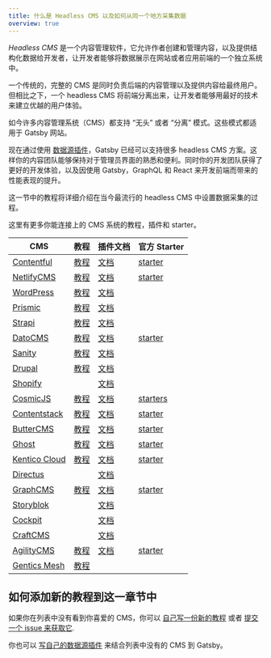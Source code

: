 ```yaml
---
title: 什么是 Headless CMS 以及如何从同一个地方采集数据
overview: true
---
```


_Headless CMS_ 是一个内容管理软件，它允许作者创建和管理内容，以及提供结构化数据给开发者，让开发者能够将数据展示在网站或者应用前端的一个独立系统中。

一个传统的，完整的 CMS 是同时负责后端的内容管理以及提供内容给最终用户。但相比之下，一个 headless CMS 将前端分离出来，让开发者能够用最好的技术来建立优越的用户体验。

如今许多内容管理系统（CMS）都支持 “无头” 或者 “分离” 模式。这些模式都适用于 Gatsby 网站。

现在通过使用 [数据源插件](/plugins/?=source)，Gatsby 已经可以支持很多 headless CMS 方案。这样你的内容团队能够保持对于管理员界面的熟悉和便利。同时你的开发团队获得了更好的开发体验，以及因使用 Gatsby，GraphQL 和 React 来开发前端而带来的性能表现的提升。

这一节中的教程将详细介绍在当今最流行的 headless CMS 中设置数据采集的过程。

<GuideList slug={props.slug} />

<!--
  这一部分的排列顺序是根据 Gatsby 插件的下载量 & CMS 的供应商规模/采用程度。
-->

这里有更多你能连接上的 CMS 系统的教程，插件和 starter。

| CMS                                           | 教程                                                                            | 插件文档                                             | 官方 Starter                                                        |
| --------------------------------------------- | ------------------------------------------------------------------------------- | ---------------------------------------------------- | ------------------------------------------------------------------- |
| [Contentful](https://www.contentful.com/)     | [教程](/docs/sourcing-from-contentful/)                                         | [文档](/packages/gatsby-source-contentful)           | [starter](/starters/contentful-userland/gatsby-contentful-starter/) |
| [NetlifyCMS](https://www.netlifycms.org/)     | [教程](/docs/sourcing-from-netlify-cms/)                                        | [文档](/packages/gatsby-plugin-netlify-cms)          | [starter](/starters/netlify-templates/gatsby-starter-netlify-cms/)  |
| [WordPress](https://www.wordpress.com/)       | [教程](/docs/sourcing-from-wordpress/)                                          | [文档](/packages/gatsby-source-wordpress)            |                                                                     |
| [Prismic](https://www.prismic.io/)            | [教程](/docs/sourcing-from-prismic/)                                            | [文档](/packages/gatsby-source-prismic)              |                                                                     |
| [Strapi](https://strapi.io/)                  | [教程](/blog/2018-1-18-strapi-and-gatsby/)                                      | [文档](/packages/gatsby-source-strapi)               |
| [DatoCMS](https://www.datocms.com/)           | [教程](https://www.gatsbyjs.com/guides/datocms/)                                | [文档](/packages/gatsby-source-datocms)              | [starter](/starters/datocms/gatsby-portfolio/)                      |
| [Sanity](https://www.sanity.io/)              | [教程](/docs/sourcing-from-sanity)                                              | [文档](/packages/gatsby-source-sanity/)              |
| [Drupal](https://www.drupal.com/)             | [教程](/docs/sourcing-from-drupal/)                                             | [文档](/packages/gatsby-source-drupal)               |                                                                     |
| [Shopify](https://www.shopify.com/)           |                                                                                 | [文档](/packages/gatsby-source-shopify)              |                                                                     |
| [CosmicJS](https://cosmicjs.com/)             | [教程](/blog/2018-06-07-build-a-gatsby-blog-using-the-cosmic-js-source-plugin/) | [文档](/packages/gatsby-source-cosmicjs)             | [starters](/starters/?s=cosmicjs&v=2)                               |
| [Contentstack](https://www.contentstack.com/) | [教程](/docs/sourcing-from-contentstack)                                        | [文档](/packages/gatsby-source-contentstack)         | [starter](/starters/contentstack/gatsby-starter-contentstack/)      |
| [ButterCMS](https://buttercms.com/)           | [教程](/docs/sourcing-from-buttercms/)                                          | [文档](/packages/gatsby-source-buttercms)            | [starter](/starters/ButterCMS/gatsby-starter-buttercms/)            |
| [Ghost](https://ghost.org/)                   | [教程](/docs/sourcing-from-ghost/)                                              | [文档](/packages/gatsby-source-ghost/)               | [starter](/starters/TryGhost/gatsby-starter-ghost/)                 |
| [Kentico Cloud](https://kenticocloud.com/)    | [教程](/docs/sourcing-from-kentico-cloud)                                       | [文档](/packages/gatsby-source-kentico-cloud)        | [starter](/starters/Kentico/gatsby-starter-kentico-cloud/)          |
| [Directus](https://directus.io/)              |                                                                                 | [文档](/packages/gatsby-source-directus)             |
| [GraphCMS](https://graphcms.com/)             | [教程](/docs/sourcing-from-graphcms)                                            | [文档](/packages/gatsby-source-graphql)              | [starter](/starters/GraphCMS/gatsby-graphcms-tailwindcss-example/)  |
| [Storyblok](https://www.storyblok.com/)       |                                                                                 | [文档](/packages/gatsby-source-storyblok)            |
| [Cockpit](https://getcockpit.com/)            |                                                                                 | [文档](/packages/gatsby-plugin-cockpit)              |
| [CraftCMS](https://craftcms.com/)             |                                                                                 | [文档](/packages/gatsby-source-craftcms)             |
| [AgilityCMS](https://agilitycms.com/)         | [教程](/docs/sourcing-from-agilitycms/)                                         | [文档](/packages/@agility/gatsby-source-agilitycms/) | [starter](/starters/agility/agility-gatsby-starter/)                |
| [Gentics Mesh](https://getmesh.io)            | [教程](/docs/sourcing-from-gentics-mesh)                                        |                                                      |                                                                     |

## 如何添加新的教程到这一章节中

如果你在列表中没有看到你喜爱的 CMS，你可以 [自己写一份新的教程](/contributing/how-to-contribute/) 或者 [提交一个 issue 来获取它](https://github.com/gatsbyjs/gatsby/issues/new/choose).

你也可以 [写自己的数据源插件](/docs/creating-a-source-plugin/) 来结合列表中没有的 CMS 到 Gatsby。
